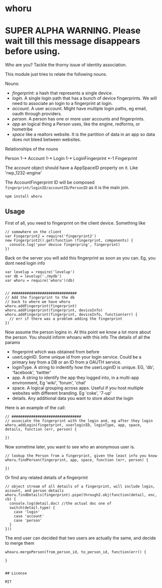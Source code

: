 # whoru

# SUPER ALPHA WARNING. Please wait till this message disappears before using.

Who are you? Tackle the thorny issue of identity association.

This module just tries to relate the following nouns.

Nouns:

 - *fingerprint*: a hash that represents a single device.
 - *login*. A single login path that has a bunch of device fingerprints. We will need to associate an login to a fingerprint at login.
 - *account*. A user account. Might have multiple login paths, eg email, oauth through providers. 
 - *person*. A person has one or more user accounts and fingerprints.
 - *app* an logical thing a Person uses, like the engine, redforms, or hometribe
 - *space* like a realtors website. It is the partition of data in an app so data does not bleed between websites. 

Relationships of the nouns

Person 1-* Account 1-* Login 1-* LoginFingerprint *-1 Fingerprint

The account object should have a AppSpaceID property on it. Like 'rwp_1232-engine'

The AccountFingerprint ID will be composed  `fingerprint/loginID/accountID/PersonID` as it is the main join.




```
npm install whoru
```

## Usage

First of all, you need to fingerprint on the client device. Something like


    // somewhere on the client
    var Fingerprint2 = require('fingerprint2')
    new Fingerprint2().get(function (fingerprint, components) {
      console.log('your device fingerpring', fingerprint)
    })

Back on the server you will add this fingerprint as soon as you can. Eg, you dont need login info

    var levelup = require('levelup')
    var db = levelup('./mydb')
    var whoru = require('whoru')(db)


    // ##############################
    // Add the fingerprint to the db
    // back to where we have whoru
    whoru.addFingerprint(fingerprint)
    whoru.addFingerprint(fingerprint, deviceInfo)
    whoru.addFingerprint(fingerprint, deviceInfo, function(err) {   
      // err if there was a problem adding the fingerprint
    })


Now assume the person logins in. At this point we know a lot more about the person. You should inform whoaru with this info
The details of all the params

 - fingerprint which was obtained from before
 - userLoginID. Some unique id from your login service. Could be a primary key from a DB or an ID from a OAUTH service.
 - loginType. A string to indentify how the userLoginID is unique. EG, 'db', 'facebook', 'twitter'
 - app. A string to identify the app they logged into, in a multi-app environment, Eg 'wiki', 'forum', 'chat'
 - space. A logical grouping across apps. Useful if you host multiple websites with different branding. Eg 'coke', '7-up'
 - details. Any additional data you want to store about the login

Here is an example of the call:

    // ################################
    // associate the fingerprint with the login and, eg after they login
    whoru.addLogin(fingerprint, userloginID, loginType, app, space, details, function (err, person) {
      
    })

Now sometime later, you want to see who an anonymous user is.

    // lookup the Person from a fingerprint, given the least info you know
    whoru.findPerson(fingerprint, app, space, function (err, person) {
      
    })

Or find any related details of a fingerprint

    // object stream of all details of a fingerprint, will include login, account, and person details
    whoru.findDetails(fingerprint).pipe(through2.obj(function(detail, enc, cb) {
      console.log(detail.doc) //the actual doc one of
      switch(detail.type) {
        case 'login'
        case 'account'
        case 'person'
      }
    }))

The end user can decided that two users are actually the same, and decide to merge them

    whoaru.mergePerson(from_person_id, to_person_id, function(err)) {

    }









```

## License

MIT
